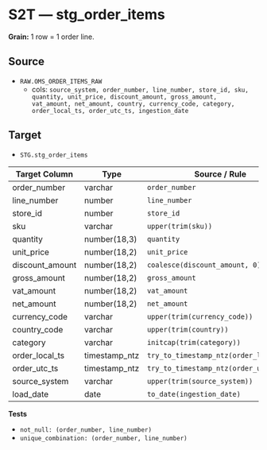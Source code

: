 # S2T — stg_order_items

**Grain:** 1 row = 1 order line.

## Source
- `RAW.OMS_ORDER_ITEMS_RAW`
  - cols: `source_system, order_number, line_number, store_id, sku, quantity, unit_price, discount_amount, gross_amount, vat_amount, net_amount, country, currency_code, category, order_local_ts, order_utc_ts, ingestion_date`

## Target
- `STG.stg_order_items`

| Target Column   | Type          | Source / Rule                          |
| --------------- | ------------- | -------------------------------------- |
| order_number    | varchar       | `order_number`                         |
| line_number     | number        | `line_number`                          |
| store_id        | number        | `store_id`                             |
| sku             | varchar       | `upper(trim(sku))`                     |
| quantity        | number(18,3)  | `quantity`                             |
| unit_price      | number(18,2)  | `unit_price`                           |
| discount_amount | number(18,2)  | `coalesce(discount_amount, 0)`         |
| gross_amount    | number(18,2)  | `gross_amount`                         |
| vat_amount      | number(18,2)  | `vat_amount`                           |
| net_amount      | number(18,2)  | `net_amount`                           |
| currency_code   | varchar       | `upper(trim(currency_code))`           |
| country_code    | varchar       | `upper(trim(country))`                 |
| category        | varchar       | `initcap(trim(category))`              |
| order_local_ts  | timestamp_ntz | `try_to_timestamp_ntz(order_local_ts)` |
| order_utc_ts    | timestamp_ntz | `try_to_timestamp_ntz(order_utc_ts)`   |
| source_system   | varchar       | `upper(trim(source_system))`           |
| load_date       | date          | `to_date(ingestion_date)`              |


**Tests**
- `not_null: (order_number, line_number)`
- `unique_combination: (order_number, line_number)`
